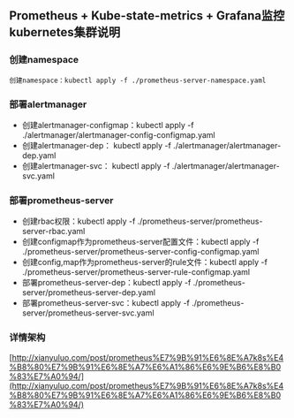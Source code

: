 ## Prometheus + Kube-state-metrics + Grafana监控kubernetes集群说明

### 创建namespace
    创建namespace：kubectl apply -f ./prometheus-server-namespace.yaml

### 部署alertmanager
 * 创建alertmanager-configmap：kubectl apply -f ./alertmanager/alertmanager-config-configmap.yaml
 * 创建alertmanager-dep： kubectl apply -f ./alertmanager/alertmanager-dep.yaml
 * 创建alertmanager-svc： kubectl apply -f ./alertmanager/alertmanager-svc.yaml

### 部署prometheus-server
 * 创建rbac权限：kubectl apply -f ./prometheus-server/prometheus-server-rbac.yaml
 * 创建configmap作为prometheus-server配置文件：kubectl apply -f ./prometheus-server/prometheus-server-config-configmap.yaml
 * 创建config,map作为prometheus-server的rule文件：kubectl apply -f ./prometheus-server/prometheus-server-rule-configmap.yaml
 * 部署prometheus-server-dep：kubectl apply -f ./prometheus-server/prometheus-server-dep.yaml
 * 部署prometheus-server-svc：kubectl apply -f ./prometheus-server/prometheus-server-svc.yaml

### 详情架构

   [http://xianyuluo.com/post/prometheus%E7%9B%91%E6%8E%A7k8s%E4%B8%80%E7%9B%91%E6%8E%A7%E6%A1%86%E6%9E%B6%E8%B0%83%E7%A0%94/](http://xianyuluo.com/post/prometheus%E7%9B%91%E6%8E%A7k8s%E4%B8%80%E7%9B%91%E6%8E%A7%E6%A1%86%E6%9E%B6%E8%B0%83%E7%A0%94/)